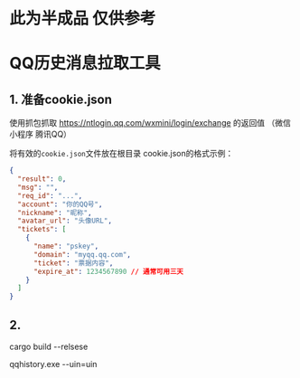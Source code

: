 # 此为半成品 仅供参考

# QQ历史消息拉取工具

## 1. 准备cookie.json

使用抓包抓取
https://ntlogin.qq.com/wxmini/login/exchange 的返回值 （微信小程序 腾讯QQ）

将有效的`cookie.json`文件放在根目录
cookie.json的格式示例：
```json
{
  "result": 0,
  "msg": "",
  "req_id": "...",
  "account": "你的QQ号",
  "nickname": "昵称",
  "avatar_url": "头像URL",
  "tickets": [
    {
      "name": "pskey",
      "domain": "myqq.qq.com",
      "ticket": "票据内容",
      "expire_at": 1234567890 // 通常可用三天
    }
  ]
}
```

## 2.

cargo build --relsese 

qqhistory.exe --uin=uin

